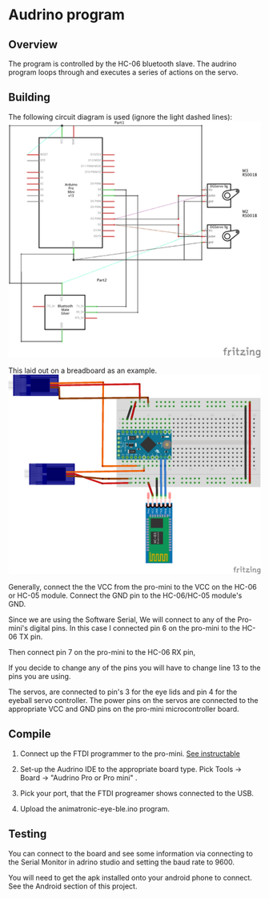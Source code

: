 # Audrino program

## Overview
The program is controlled by the HC-06 bluetooth slave. The audrino program loops through and executes a series of actions on the servo.

## Building
The following circuit diagram is used (ignore the light dashed lines):
![circuit diagram](animatronic-eye_schem.png)

This laid out on a breadboard as an example. 
![circuit diagram](animatronic-eye_bb.png)

Generally, connect the the VCC from the pro-mini to the VCC on the HC-06 or HC-05  module.
Connect the GND pin to the HC-06/HC-05 module's GND.

Since we are using the Software Serial, We will connect to any of the Pro-mini's digital pins. In this case I connected pin 6 on the pro-mini to the HC-06 TX pin. 

Then connect pin 7 on the pro-mini to the HC-06 RX pin,

If you decide to change any of the pins you will have to change line 13 to the pins you are using.

The servos, are connected to pin's 3 for the eye lids and pin 4 for the eyeball servo controller.  The power pins on the servos are connected to the appropriate VCC and GND pins on the pro-mini microcontroller board.

## Compile 
1. Connect up the FTDI programmer to the pro-mini. [See instructable](https://www.instructables.com/id/Program-Arduino-Pro-Mini-With-FTDI-FT232RL/)

2. Set-up the Audrino IDE to the appropriate board type. Pick Tools -> Board -> "Audrino Pro or Pro mini" .
3. Pick your port, that the FTDI progreamer shows connected to the USB. 

4. Upload the animatronic-eye-ble.ino program.

## Testing
You can connect to the board and see some information via connecting to the Serial Monitor in adrino studio and setting the baud rate to 9600. 

You will need to get the apk installed onto your android phone to connect. See the Android section of this project.
